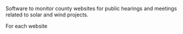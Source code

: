 Software to monitor county websites for public hearings and meetings related to solar and wind projects.

For each website